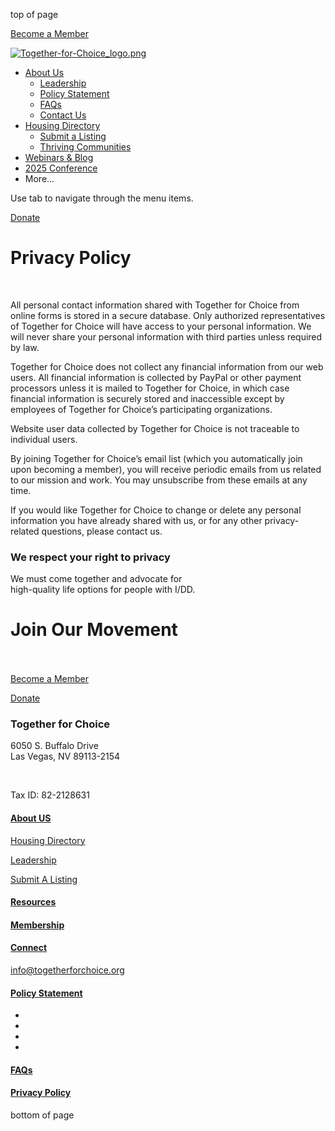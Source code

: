 top of page

[Become a Member](https://www.togetherforchoice.org/ga-membership)

[![Together-for-Choice_logo.png](https://static.wixstatic.com/media/941966_0a155bac8c7e47dbb897ec71987c2c3c~mv2.png/v1/crop/x_57,y_0,w_1543,h_800/fill/w_182,h_91,al_c,q_85,usm_2.00_1.00_0.00,enc_avif,quality_auto/Together-for-Choice_logo.png)](https://www.togetherforchoice.org/)

* [About Us](https://www.togetherforchoice.org/aboutus)
    * [Leadership](https://www.togetherforchoice.org/leadership)
    * [Policy Statement](https://www.togetherforchoice.org/policystatement)
    * [FAQs](https://www.togetherforchoice.org/faqs)
    * [Contact Us](https://www.togetherforchoice.org/contact-us)
* [Housing Directory](https://www.togetherforchoice.org/housing-directory)
    * [Submit a Listing](https://www.togetherforchoice.org/submit-a-listing)
    * [Thriving Communities](https://www.togetherforchoice.org/thriving-communities)
* [Webinars & Blog](https://www.togetherforchoice.org/webinarsandblog)
* [2025 Conference](https://www.togetherforchoice.org/savethedate2025conference)
* More...
    

Use tab to navigate through the menu items.

[Donate](https://together-for-choice.snwbll.com/donate-now)

Privacy Policy
==============

​

All personal contact information shared with Together for Choice from online forms is stored in a secure database. Only authorized representatives of Together for Choice will have access to your personal information. We will never share your personal information with third parties unless required by law.

Together for Choice does not collect any financial information from our web users. All financial information is collected by PayPal or other payment processors unless it is mailed to Together for Choice, in which case financial information is securely stored and inaccessible except by employees of Together for Choice’s participating organizations.

Website user data collected by Together for Choice is not traceable to individual users.

By joining Together for Choice’s email list (which you automatically join upon becoming a member), you will receive periodic emails from us related to our mission and work. You may unsubscribe from these emails at any time.

If you would like Together for Choice to change or delete any personal information you have already shared with us, or for any other privacy-related questions, please contact us.

### We respect your right to privacy

We must come together and advocate for  
high-quality life options for people with I/DD.    
  
Join Our Movement   
 
======================================================================================================================

[Become a Member](https://www.togetherforchoice.org/ga-membership)

[](https://www.togetherforchoice.org/terms-of-use)

[Donate](https://together-for-choice.snwbll.com/donate-now)

### Together for Choice

6050 S. Buffalo Drive  
Las Vegas, NV 89113-2154

​

Tax ID: 82-2128631

#### [About US](https://www.togetherforchoice.org/aboutus)

[Housing Directory](https://www.togetherforchoice.org/housing-directory)

[Leadership](https://www.togetherforchoice.org/)

[Submit A Listing](https://www.togetherforchoice.org/submit-a-listing)

#### [Resources](https://www.togetherforchoice.org/)

#### [Membership](https://www.togetherforchoice.org/ga-membership)

#### [Connect](https://www.togetherforchoice.org/contact-us)

[info@togetherforchoice.org](mailto:info@togetherforchoice.org)

#### [Policy Statement](https://www.togetherforchoice.org/policystatement)

* [](https://www.facebook.com/TogetherForChoice/)
* [](https://www.youtube.com/channel/UC-P4_Lr22IWaMMHxK5EhLlA)
* [](https://www.instagram.com/togetherforchoice/)
* [](https://twitter.com/Together4Choice)

#### [FAQs](https://www.togetherforchoice.org/faqs)

#### [Privacy Policy](https://www.togetherforchoice.org/terms-of-use)

bottom of page